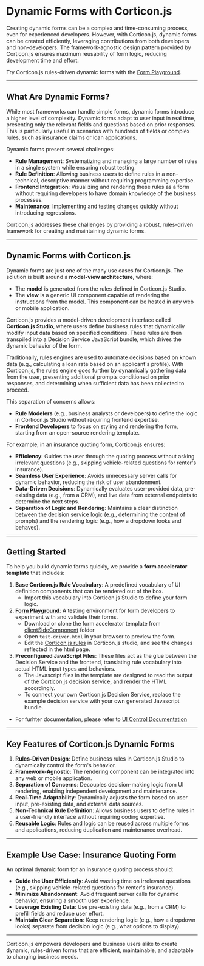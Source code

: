 # Dynamic Forms with Corticon.js

Creating dynamic forms can be a complex and time-consuming process, even for experienced developers. However, with Corticon.js, dynamic forms can be created efficiently, leveraging contributions from both developers and non-developers. The framework-agnostic design pattern provided by Corticon.js ensures maximum reusability of form logic, reducing development time and effort.

Try Corticon.js rules-driven dynamic forms with the [Form Playground](https://corticon.github.io/dynamic-forms/).

---

## What Are Dynamic Forms?

While most frameworks can handle simple forms, dynamic forms introduce a higher level of complexity. Dynamic forms adapt to user input in real time, presenting only the relevant fields and questions based on prior responses. This is particularly useful in scenarios with hundreds of fields or complex rules, such as insurance claims or loan applications.

Dynamic forms present several challenges:
- **Rule Management**: Systematizing and managing a large number of rules in a single system while ensuring robust testing.
- **Rule Definition**: Allowing business users to define rules in a non-technical, descriptive manner without requiring programming expertise.
- **Frontend Integration**: Visualizing and rendering these rules as a form without requiring developers to have domain knowledge of the business processes.
- **Maintenance**: Implementing and testing changes quickly without introducing regressions.

Corticon.js addresses these challenges by providing a robust, rules-driven framework for creating and maintaining dynamic forms.

---

## Dynamic Forms with Corticon.js

Dynamic forms are just one of the many use cases for Corticon.js. The solution is built around a **model-view architecture**, where:
- The **model** is generated from the rules defined in Corticon.js Studio.
- The **view** is a generic UI component capable of rendering the instructions from the model. This component can be hosted in any web or mobile application.

Corticon.js provides a model-driven development interface called **Corticon.js Studio**, where users define business rules that dynamically modify input data based on specified conditions. These rules are then transpiled into a Decision Service JavaScript bundle, which drives the dynamic behavior of the form.

Traditionally, rules engines are used to automate decisions based on known data (e.g., calculating a loan rate based on an applicant's profile). With Corticon.js, the rules engine goes further by dynamically gathering data from the user, presenting additional prompts conditioned on prior responses, and determining when sufficient data has been collected to proceed.

This separation of concerns allows:
- **Rule Modelers** (e.g., business analysts or developers) to define the logic in Corticon.js Studio without requiring frontend expertise.
- **Frontend Developers** to focus on styling and rendering the form, starting from an open-source rendering template.

For example, in an insurance quoting form, Corticon.js ensures:
- **Efficiency**: Guides the user through the quoting process without asking irrelevant questions (e.g., skipping vehicle-related questions for renter's insurance).
- **Seamless User Experience**: Avoids unnecessary server calls for dynamic behavior, reducing the risk of user abandonment.
- **Data-Driven Decisions**: Dynamically evaluates user-provided data, pre-existing data (e.g., from a CRM), and live data from external endpoints to determine the next steps.
- **Separation of Logic and Rendering**: Maintains a clear distinction between the decision service logic (e.g., determining the content of prompts) and the rendering logic (e.g., how a dropdown looks and behaves).
---
## Getting Started

To help you build dynamic forms quickly, we provide a **form accelerator template** that includes:
1.  **Base Corticon.js Rule Vocabulary**: A predefined vocabulary of UI definition components that can be rendered out of the box.
    * Import this vocabulary into Corticon.js Studio to define your form logic.
2.  **[Form Playground](https://corticon.github.io/dynamic-forms/)**: A testing environment for form developers to experiment with and validate their forms.
    * Download or clone the form accelerator template from [clientSideComponent](clientSideComponent) folder
    * Open `test-driver.html` in your browser to preview the form.
    * Edit the [Corticon.js rules](jsStudio-rule-projects) in Corticon.js studio, and see the changes reflected in the html page.
3.  **Preconfigured JavaScript Files**: These files act as the glue between the Decision Service and the frontend, translating rule vocabulary into actual HTML input types and behaviors.
    * The Javascript files in the template are designed to read the output of the Corticon.js decision service, and render the HTML accordingly.
    * To connect your own Corticon.js Decision Service, replace the example decision service with your own generated Javascript bundle.
* For furhter documentation, please refer to [UI Control Documentation](docs/README.md)

---
## Key Features of Corticon.js Dynamic Forms

1. **Rules-Driven Design**: Define business rules in Corticon.js Studio to dynamically control the form's behavior.
2. **Framework-Agnostic**: The rendering component can be integrated into any web or mobile application.
3. **Separation of Concerns**: Decouples decision-making logic from UI rendering, enabling independent development and maintenance.
4. **Real-Time Adaptability**: Dynamically adjusts the form based on user input, pre-existing data, and external data sources.
5. **Non-Technical Rule Definition**: Allows business users to define rules in a user-friendly interface without requiring coding expertise.
6. **Reusable Logic**: Rules and logic can be reused across multiple forms and applications, reducing duplication and maintenance overhead.

---

## Example Use Case: Insurance Quoting Form

An optimal dynamic form for an insurance quoting process should:
- **Guide the User Efficiently**: Avoid wasting time on irrelevant questions (e.g., skipping vehicle-related questions for renter's insurance).
- **Minimize Abandonment**: Avoid frequent server calls for dynamic behavior, ensuring a smooth user experience.
- **Leverage Existing Data**: Use pre-existing data (e.g., from a CRM) to prefill fields and reduce user effort.
- **Maintain Clear Separation**: Keep rendering logic (e.g., how a dropdown looks) separate from decision logic (e.g., what options to display).

---

Corticon.js empowers developers and business users alike to create dynamic, rules-driven forms that are efficient, maintainable, and adaptable to changing business needs.
